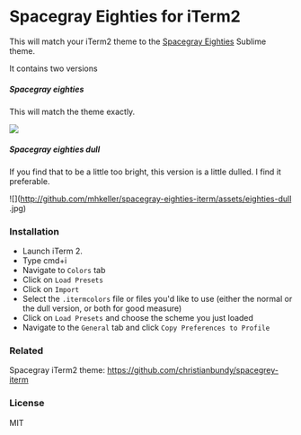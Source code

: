 Spacegray Eighties for iTerm2
===

This will match your iTerm2 theme to the [Spacegray Eighties](http://github.com/kkga/spacegray) Sublime theme.

It contains two versions

##### Spacegray eighties

This will match the theme exactly.

![](http://github.com/mhkeller/spacegray-eighties-iterm/assets/eighties.jpg)

##### Spacegray eighties dull

If you find that to be a little too bright, this version is a little dulled. I find it preferable.

![](http://github.com/mhkeller/spacegray-eighties-iterm/assets/eighties-dull
.jpg)


### Installation

* Launch iTerm 2.
* Type cmd+i
* Navigate to `Colors` tab
* Click on `Load Presets`
* Click on `Import`
* Select the `.itermcolors` file or files you'd like to use (either the normal or the dull version, or both for good measure)
* Click on `Load Presets` and choose the scheme you just loaded
* Navigate to the `General` tab and click `Copy Preferences to Profile`

### Related 

Spacegray iTerm2 theme: <https://github.com/christianbundy/spacegrey-iterm>

### License

MIT
